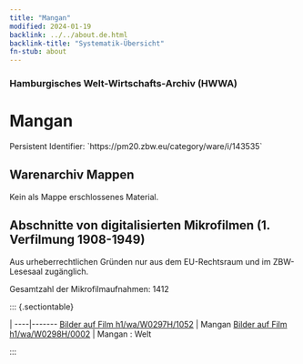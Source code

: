 ```yaml
---
title: "Mangan"
modified: 2024-01-19
backlink: ../../about.de.html
backlink-title: "Systematik-Übersicht"
fn-stub: about
---
```


### Hamburgisches Welt-Wirtschafts-Archiv (HWWA)

# Mangan

<div class="hint">Persistent Identifier: `https://pm20.zbw.eu/category/ware/i/143535`</div>







## Warenarchiv Mappen





Kein als Mappe erschlossenes Material.



<a id="filmsections" />

## Abschnitte von digitalisierten Mikrofilmen (1. Verfilmung 1908-1949)

<p>Aus urheberrechtlichen Gründen nur aus dem EU-Rechtsraum und im ZBW-Lesesaal zugänglich.</p>


<p>Gesamtzahl der Mikrofilmaufnahmen: 1412</p>





::: {.sectiontable}

 | 
----|-------
<a class="btn" href="https://pm20.zbw.eu/film/h1/wa/W0297H/1052" rel="nofollow">Bilder auf Film h1/wa/W0297H/1052</a> | Mangan
<a class="btn" href="https://pm20.zbw.eu/film/h1/wa/W0298H/0002" rel="nofollow">Bilder auf Film h1/wa/W0298H/0002</a> | Mangan : Welt


:::
















